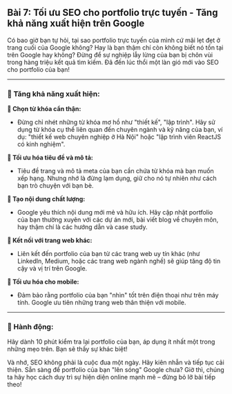 ## Bài 7: Tối ưu SEO cho portfolio trực tuyến - Tăng khả năng xuất hiện trên Google

Có bao giờ bạn tự hỏi, tại sao portfolio trực tuyến của mình cứ mãi lẹt đẹt ở trang cuối của Google không? Hay là bạn thậm chí còn không biết nó tồn tại trên Google hay không? Đừng để sự nghiệp lẫy lừng của bạn bị chôn vùi trong hàng triệu kết quả tìm kiếm. Đã đến lúc thổi một làn gió mới vào SEO cho portfolio của bạn!

---

### 📌 Tăng khả năng xuất hiện:

**🔹 Chọn từ khóa cẩn thận:**
- Đừng chỉ nhét những từ khóa mơ hồ như "thiết kế", "lập trình". Hãy sử dụng từ khóa cụ thể liên quan đến chuyên ngành và kỹ năng của bạn, ví dụ: "thiết kế web chuyên nghiệp ở Hà Nội" hoặc "lập trình viên ReactJS có kinh nghiệm".

**🔹 Tối ưu hóa tiêu đề và mô tả:**
- Tiêu đề trang và mô tả meta của bạn cần chứa từ khóa mà bạn muốn xếp hạng. Nhưng nhớ là đừng lạm dụng, giữ cho nó tự nhiên như cách bạn trò chuyện với bạn bè.

**🔹 Tạo nội dung chất lượng:**
- Google yêu thích nội dung mới mẻ và hữu ích. Hãy cập nhật portfolio của bạn thường xuyên với các dự án mới, bài viết blog về chuyên môn, hay thậm chí là các hướng dẫn và case study.

**🔹 Kết nối với trang web khác:**
- Liên kết đến portfolio của bạn từ các trang web uy tín khác (như LinkedIn, Medium, hoặc các trang web ngành nghề) sẽ giúp tăng độ tin cậy và vị trí trên Google.

**🔹 Tối ưu hóa cho mobile:**
- Đảm bảo rằng portfolio của bạn "nhìn" tốt trên điện thoại như trên máy tính. Google ưu tiên những trang web thân thiện với mobile.

---

### 🚀 Hành động:

Hãy dành 10 phút kiểm tra lại portfolio của bạn, áp dụng ít nhất một trong những mẹo trên. Bạn sẽ thấy sự khác biệt!

Và nhớ, SEO không phải là cuộc đua một ngày. Hãy kiên nhẫn và tiếp tục cải thiện. Sẵn sàng để portfolio của bạn "lên sóng" Google chưa? Giờ thì, chúng ta hãy học cách duy trì sự hiện diện online mạnh mẽ – đừng bỏ lỡ bài tiếp theo!